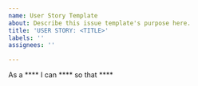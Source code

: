 ```yaml
---
name: User Story Template
about: Describe this issue template's purpose here.
title: 'USER STORY: <TITLE>'
labels: ''
assignees: ''

---
```


As a **** I can **** so that ****
